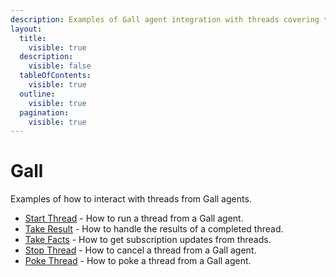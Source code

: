 ```yaml
---
description: Examples of Gall agent integration with threads covering thread lifecycle management, starting threads, handling results, subscription patterns, cancellation, and inter-thread communication.
layout:
  title:
    visible: true
  description:
    visible: false
  tableOfContents:
    visible: true
  outline:
    visible: true
  pagination:
    visible: true
---
```


# Gall

Examples of how to interact with threads from Gall agents.

- [Start Thread](./start-thread.md) - How to run a thread from a Gall agent.
- [Take Result](./take-result.md) - How to handle the results of a completed thread.
- [Take Facts](./take-facts.md) - How to get subscription updates from threads.
- [Stop Thread](./stop-thread.md) - How to cancel a thread from a Gall agent.
- [Poke Thread](./poke-thread.md) - How to poke a thread from a Gall agent.
